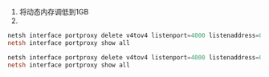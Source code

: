

1. 将动态内存调低到1GB
2. 
```powershell
netsh interface portproxy delete v4tov4 listenport=4000 listenaddress=0.0.0.0
netsh interface portproxy show all
```



```powershell
netsh interface portproxy delete v4tov4 listenport=4000 listenaddress=0.0.0.0
netsh interface portproxy show all
```